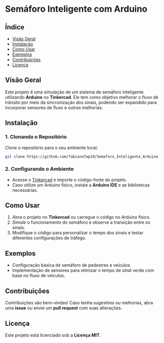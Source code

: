 # **Semáforo Inteligente com Arduino**  

## **Índice**  
- [Visão Geral](#visão-geral)  
- [Instalação](#instalação)  
- [Como Usar](#como-usar)  
- [Exemplos](#exemplos)  
- [Contribuições](#contribuições)  
- [Licença](#licença)  

## **Visão Geral**  
Este projeto é uma simulação de um sistema de semáforo inteligente utilizando **Arduino** no **Tinkercad**. Ele tem como objetivo melhorar o fluxo de trânsito por meio da sincronização dos sinais, podendo ser expandido para incorporar sensores de fluxo e outras melhorias.  

## **Instalação**  
### **1. Clonando o Repositório**  
Clone o repositório para o seu ambiente local:  
```bash
git clone https://github.com/fabianofwp19/Semaforo_Inteligente_Arduino.git
```
### **2. Configurando o Ambiente**  
- Acesse o [Tinkercad](https://www.tinkercad.com/) e importe o código-fonte do projeto.  
- Caso utilize um Arduino físico, instale a **Arduino IDE** e as bibliotecas necessárias.  

## **Como Usar**  
1. Abra o projeto no **Tinkercad** ou carregue o código no Arduino físico.  
2. Simule o funcionamento do semáforo e observe a transição entre os sinais.  
3. Modifique o código para personalizar o tempo dos sinais e testar diferentes configurações de tráfego.  

## **Exemplos**  
- Configuração básica de semáforo de pedestres e veículos.  
- Implementação de sensores para otimizar o tempo de sinal verde com base no fluxo de veículos.  

## **Contribuições**  
Contribuições são bem-vindas! Caso tenha sugestões ou melhorias, abra uma **issue** ou envie um **pull request** com suas alterações.  

## **Licença**  
Este projeto está licenciado sob a **Licença MIT**.  
